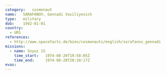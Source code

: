```yaml
---
category:	cosmonaut
name:	SARAFANOV, Gennadi Vasiliyevich 
type:	military
dob:	1942-01-01
country:
  - URS
references:
  - http://www.spacefacts.de/bios/cosmonauts/english/sarafanov_gennadi.htm
missions:
  - name: Soyuz 15
    time_start:   1974-08-26T19:58:05Z
    time_end:     1974-08-28T20:10:17Z
evas:
---
```

